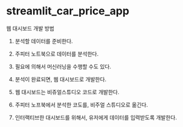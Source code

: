 # streamlit_car_price_app


웹 대시보드 개발 방법

1. 분석할 데이터를 준비한다.

2. 주피터 노트북으로 데이터를 분석한다.

3. 필요에 의해서 머신러닝을 수행할 수도 있다.

4. 분석이 완료되면, 웹 대시보드로 개발한다.

5. 웹 대시보드는 비쥬얼스튜디오 코드로 개발한다.

6. 주피터 노프북에서 분석한 코도를, 비주얼 스튜디오로 옮긴다.

7. 인터랙티브한 대시보드를 위해서, 유저에게 데이터를 입력받도록 개발한다.
